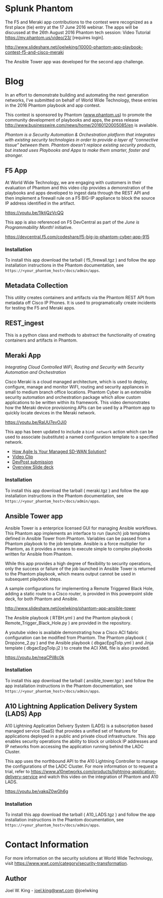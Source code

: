 # Splunk Phantom
The F5 and Meraki app contributions to the contest were recognized as a first place (tie) entry at the 17 June 2016 webinar.
The apps will be discussed at the 26th August 2016 Phantom tech session: Video Tutorial https://my.phantom.us/video/23/ [requires login].

http://www.slideshare.net/joelwking/10000-phantom-app-playbook-contest-f5-and-cisco-meraki

The Ansible Tower app was developed for the second app challenge.

# Blog
In an effort to demonstrate building and automating the next generation networks, I’ve submitted on behalf of World Wide Technology, these entries in the 2016 Phantom playbook and app contest. 

This contest is sponsored by Phantom (www.phantom.us) to promote the community development of playbooks and apps, the press release http://www.businesswire.com/news/home/20160120005085/en is available.

*Phantom is a Security Automation & Orchestration platform that integrates with existing security technologies in order to provide a layer of “connective tissue” between them.  Phantom doesn’t replace existing security products, but instead uses Playbooks and Apps to make them smarter, faster and stronger.*

## F5 App
At World Wide Technology, we are engaging with customers in their evaluation of Phantom and this video clip provides a demonstration of the playbooks and apps developed to ingest data through the REST API and then implement a firewall rule on a F5 BIG-IP appliance to block the source IP address identified in the artifact.

https://youtu.be/1lktjQzVcQQ

This app is also referenced on F5 DevCentral as part of the *June is Programmability Month!* initiative.

https://devcentral.f5.com/codeshare/f5-big-ip-phantom-cyber-app-915

### Installation
To install this app download the tarball ( f5_firewall.tgz ) and follow the app installation instructions in the Phantom documentation, see `https://<your_phantom_host>/docs/admin/apps`.

## Metadata Collection
This utility creates containers and artifacts via the Phantom REST API from metadata off Cisco IP Phones. It is used to programatically create incidents for testing the F5 and Meraki apps.

## REST_ingest
This is a python class and methods to abstract the functionality of creating containers and artifacts in Phantom.

## Meraki App
*Integrating Cloud Controlled WiFi, Routing and Security with Security Automation and Orchestration*

Cisco Meraki is a cloud managed architecture, which is used to deploy, configure, manage and monitor WiFI, routing and security appliances in small to medium branch office locations. Phantom Cyber is an extensible security automation and orchestration package which allow custom applications to be written within its framework. This video demonstrates how the Meraki device provisioning APIs can be used by a Phantom app to quickly locate devices in the Meraki network.

https://youtu.be/RaUU7evOJi0

This app has been updated to include a `bind network` action which can be used to associate (substitute) a named configuration template to a specified network.

* [How Agile Is Your Managed SD-WAN Solution?](https://www.wwt.com/article/how-agile-is-your-managed-sd-wan-solution)
* [Video Clip](https://vimeo.com/423587585)
* [DevPost submission](https://devpost.com/software/meraki-app-for-splunk-phantom)
* [Overview Slide deck](https://www.slideshare.net/joelwking/meraki-virtual-hackathon-vy-2020/joelwking/meraki-virtual-hackathon-vy-2020)

### Installation
To install this app download the tarball ( meraki.tgz ) and follow the app installation instructions in the Phantom documentation, see `https://<your_phantom_host>/docs/admin/apps`.

## Ansible Tower app
Ansible Tower is a enterprice licensed GUI for managing Ansible workflows. This Phantom app implements an interface to run (launch) job templates defined in Ansible Tower from Phantom. Variables can be passed from a Phantom playbook to the job template. Ansible is a force multiplier for Phantom, as it provides a means to execute simple to complex playbooks written for Ansible from Phantom.

While this app provides a high degree of flexibility to security operations, only the success or failure of the job launched in Ansible Tower is returned to the Phantom playbook, which means output cannot be used in subsequent playbook steps. 

A sample configurations for implementing a Remote Triggered Black Hole, adding a static route to a Cisco router, is provided in this powerpoint slide deck, for both Phantom and Ansible. 

http://www.slideshare.net/joelwking/phantom-app-ansible-tower

The Ansible playbook ( RTBH.yml ) and the Phantom playbook ( Remote_Trigger_Black_Hole.py ) are provided in the repository.

A youtube video is available demonstrating how a Cisco ACI fabric configuration can be modified from Phantom. 
The Phantom playbook ( Dropzone_2.py ) and the Ansible playbook ( dbgacEpgToIp.yml ) and Jinja template ( dbgacEpgToIp.j2 ) to create the ACI XML file is also provided.

https://youtu.be/neaCPil8c0k

### Installation
To install this app download the tarball ( ansible_tower.tgz ) and follow the app installation instructions in the Phantom documentation, see `https://<your_phantom_host>/docs/admin/apps`.

## A10 Lightning Application Delivery System (LADS) App
A10 Lightning Application Delivery System (LADS) is a subscription based managed service (SaaS) that provides a unified set of features for applications deployed in a public and private cloud infrastructure. This app enables security operations the ability to block or unblock IP addresses and IP networks from accessing the application running behind the LADC Cluster. 

This app uses the northbound API to the A10 Lightning Controller to manage the configurations of the LADC Cluster. For more information or to request a trial, refer to https://www.a10networks.com/products/lightning-application-delivery-service and watch this video on the integration of Phantom and A10 LADS.

https://youtu.be/vakqZ0wGh6g

### Installation
To install this app download the tarball ( A10_LADS.tgz ) and follow the app installation instructions in the Phantom documentation, see `https://<your_phantom_host>/docs/admin/apps`.

# Contact Information
For more information on the security solutions at World Wide Technology, visit https://www.wwt.com/category/security-transformation.

## Author
Joel W. King - joel.king@wwt.com @joelwking
